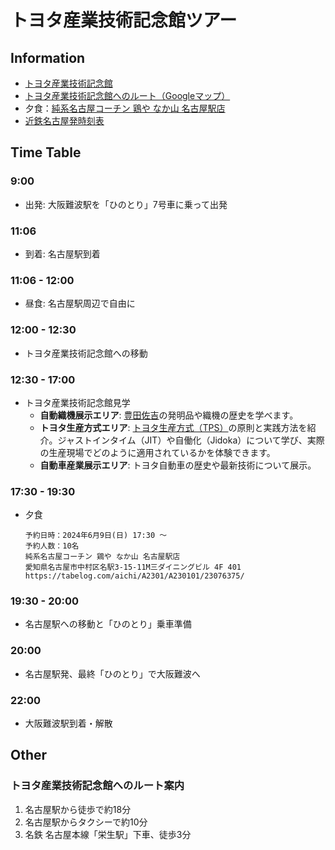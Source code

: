 # トヨタ産業技術記念館ツアー
## Information
- [トヨタ産業技術記念館](https://www.tcmit.org/)
- [トヨタ産業技術記念館へのルート（Googleマップ）](https://www.google.com/maps/dir/%E5%90%8D%E5%8F%A4%E5%B1%8B%E9%A7%85,+%E6%97%A5%E6%9C%AC%E3%80%81%E6%84%9B%E7%9F%A5%E7%9C%8C%E5%90%8D%E5%8F%A4%E5%B1%8B%E5%B8%82%E4%B8%AD%E6%9D%91%E5%8C%BA%E5%90%8D%E9%A7%85%EF%BC%91%E4%B8%81%E7%9B%AE%EF%BC%91%E2%88%92%EF%BC%94/%E6%97%A5%E6%9C%AC%E3%80%81%E3%80%92451-0051+%E6%84%9B%E7%9F%A5%E7%9C%8C%E5%90%8D%E5%8F%A4%E5%B1%8B%E5%B8%82%E8%A5%BF%E5%8C%BA%E5%89%87%E6%AD%A6%E6%96%B0%E7%94%BA%EF%BC%94%E4%B8%81%E7%9B%AE%EF%BC%91%E2%88%92%EF%BC%93%EF%BC%95+%E3%83%88%E3%83%A8%E3%82%BF%E7%94%A3%E6%A5%AD%E6%8A%80%E8%A1%93%E8%A8%98%E5%BF%B5%E9%A4%A8/@35.1767394,136.8747216,16z/data=!3m2!4b1!5s0x60037693d3d5e449:0xd5595db26d9e7ba0!4m14!4m13!1m5!1m1!1s0x600376e794d78b89:0x81f7204bf8261663!2m2!1d136.8815369!2d35.170915!1m5!1m1!1s0x60037693d3ffffff:0xa3d447b5c3a3572b!2m2!1d136.8759846!2d35.182564!3e2?hl=ja&entry=ttu)
- 夕食：[純系名古屋コーチン 鶏や なか山 名古屋駅店](https://tabelog.com/aichi/A2301/A230101/23076375/)
- [近鉄名古屋発時刻表](https://www.jorudan.co.jp/time/timetable/%E8%BF%91%E9%89%84%E5%90%8D%E5%8F%A4%E5%B1%8B/%E8%BF%91%E9%89%84%E7%89%B9%E6%80%A5%EF%BC%BB%E9%9B%A3%E2%88%92%E5%90%8D%EF%BC%BD/%E6%A1%91%E5%90%8D/?Dym=202406&Ddd=9)

## Time Table
### 9:00
- 出発: 大阪難波駅を「ひのとり」7号車に乗って出発

### 11:06
- 到着: 名古屋駅到着

### 11:06 - 12:00
- 昼食: 名古屋駅周辺で自由に

### 12:00 - 12:30
- トヨタ産業技術記念館への移動

### 12:30 - 17:00
- トヨタ産業技術記念館見学
    - **自動織機展示エリア**: [豊田佐吉](sakichi_toyoda.md)の発明品や織機の歴史を学べます。
    - **トヨタ生産方式エリア**: [トヨタ生産方式（TPS）](TPS.md)の原則と実践方法を紹介。ジャストインタイム（JIT）や自働化（Jidoka）について学び、実際の生産現場でどのように適用されているかを体験できます。
    - **自動車産業展示エリア**: トヨタ自動車の歴史や最新技術について展示。

### 17:30 - 19:30
- 夕食
    ```
    予約日時：2024年6月9日(日) 17:30 ～
    予約人数：10名
    純系名古屋コーチン 鶏や なか山 名古屋駅店
    愛知県名古屋市中村区名駅3-15-11M三ダイニングビル 4F 401
    https://tabelog.com/aichi/A2301/A230101/23076375/
    ```

### 19:30 - 20:00
- 名古屋駅への移動と「ひのとり」乗車準備

### 20:00
- 名古屋駅発、最終「ひのとり」で大阪難波へ

### 22:00
- 大阪難波駅到着・解散

## Other
### トヨタ産業技術記念館へのルート案内
1. 名古屋駅から徒歩で約18分
2. 名古屋駅からタクシーで約10分
3. 名鉄 名古屋本線「栄生駅」下車、徒歩3分
